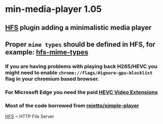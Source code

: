 # min-media-player 1.05
## [HFS](https://github.com/rejetto/hfs) plugin adding a minimalistic media player
## Proper `mime types` should be defined in HFS, for example: [hfs-mime-types](https://github.com/SanokKule/min-media-player/blob/main/hfs-mime-types.txt)
### If you are having problems with playing back H265/HEVC you might need to enable `chrome://flags/#ignore-gpu-blocklist` flag in your chromium based browser.
### For Microsoft Edge you need the paid [HEVC Video Extensions](https://www.microsoft.com/store/productId/9NMZLZ57R3T7)

### Most of the code borrowed from [rejetto/simple-player](https://github.com/rejetto/simple-player)

[HFS](https://github.com/rejetto/hfs) ~  HTTP File Server
